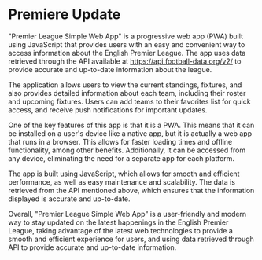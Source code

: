 # Premiere Update
"Premier League Simple Web App" is a progressive web app (PWA) built using JavaScript that provides users with an easy and convenient way to access information about the English Premier League. The app uses data retrieved through the API available at https://api.football-data.org/v2/ to provide accurate and up-to-date information about the league.

The application allows users to view the current standings, fixtures, and also provides detailed information about each team, including their roster and upcoming fixtures. Users can add teams to their favorites list for quick access, and receive push notifications for important updates.

One of the key features of this app is that it is a PWA. This means that it can be installed on a user's device like a native app, but it is actually a web app that runs in a browser. This allows for faster loading times and offline functionality, among other benefits. Additionally, it can be accessed from any device, eliminating the need for a separate app for each platform.

The app is built using JavaScript, which allows for smooth and efficient performance, as well as easy maintenance and scalability. The data is retrieved from the API mentioned above, which ensures that the information displayed is accurate and up-to-date.

Overall, "Premier League Simple Web App" is a user-friendly and modern way to stay updated on the latest happenings in the English Premier League, taking advantage of the latest web technologies to provide a smooth and efficient experience for users, and using data retrieved through API to provide accurate and up-to-date information.
